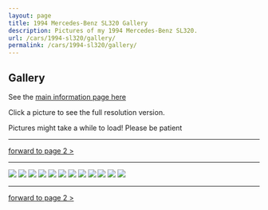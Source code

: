 ```yaml
---
layout: page
title: 1994 Mercedes-Benz SL320 Gallery
description: Pictures of my 1994 Mercedes-Benz SL320.
url: /cars/1994-sl320/gallery/
permalink: /cars/1994-sl320/gallery/
---
```


## Gallery

See the [main information page here](/cars/1994-sl320/)

Click a picture to see the full resolution version.

Pictures might take a while to load! Please be patient

<hr>

[forward to page 2 >](/cars/1994-sl320/gallery/2/)

<hr>

<a href="/assets/cars-1994-sl320-1.jpg"><image src="/assets/cars-1994-sl320-1.jpg" /></a>
<a href="/assets/cars-1994-sl320-1.jpg"><image src="/assets/cars-1994-sl320-2.png" /></a>
<a href="/assets/cars-1994-sl320/sl001.jpg"><image src="/assets/cars-1994-sl320/sl001.jpg" /></a>
<a href="/assets/cars-1994-sl320/sl002.jpg"><image src="/assets/cars-1994-sl320/sl002.jpg" /></a>
<a href="/assets/cars-1994-sl320/sl003.jpg"><image src="/assets/cars-1994-sl320/sl003.jpg" /></a>
<a href="/assets/cars-1994-sl320/sl004.jpg"><image src="/assets/cars-1994-sl320/sl004.jpg" /></a>
<a href="/assets/cars-1994-sl320/sl005.jpg"><image src="/assets/cars-1994-sl320/sl005.jpg" /></a>
<a href="/assets/cars-1994-sl320/sl006.jpg"><image src="/assets/cars-1994-sl320/sl006.jpg" /></a>
<a href="/assets/cars-1994-sl320/sl007.jpg"><image src="/assets/cars-1994-sl320/sl007.jpg" /></a>
<a href="/assets/cars-1994-sl320/sl008.jpg"><image src="/assets/cars-1994-sl320/sl008.jpg" /></a>
<a href="/assets/cars-1994-sl320/sl009.jpg"><image src="/assets/cars-1994-sl320/sl009.jpg" /></a>
<a href="/assets/cars-1994-sl320/sl010.jpg"><image src="/assets/cars-1994-sl320/sl010.jpg" /></a>

<hr>

[forward to page 2 >](/cars/1994-sl320/gallery/2/)
